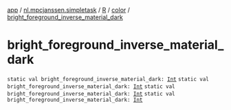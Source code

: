 [app](../../../index.md) / [nl.mpcjanssen.simpletask](../../index.md) / [R](../index.md) / [color](index.md) / [bright_foreground_inverse_material_dark](.)

# bright_foreground_inverse_material_dark

`static val bright_foreground_inverse_material_dark: `[`Int`](https://kotlinlang.org/api/latest/jvm/stdlib/kotlin/-int/index.html)
`static val bright_foreground_inverse_material_dark: `[`Int`](https://kotlinlang.org/api/latest/jvm/stdlib/kotlin/-int/index.html)
`static val bright_foreground_inverse_material_dark: `[`Int`](https://kotlinlang.org/api/latest/jvm/stdlib/kotlin/-int/index.html)
`static val bright_foreground_inverse_material_dark: `[`Int`](https://kotlinlang.org/api/latest/jvm/stdlib/kotlin/-int/index.html)